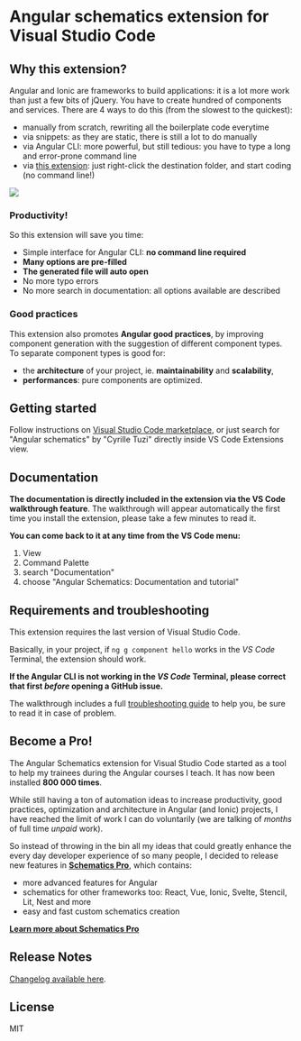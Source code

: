 # Angular schematics extension for Visual Studio Code

## Why this extension?

Angular and Ionic are frameworks to build applications: it is a lot more work than just a few bits of jQuery.
You have to create hundred of components and services. There are 4 ways to do this
(from the slowest to the quickest):
- manually from scratch, rewriting all the boilerplate code everytime
- via snippets: as they are static, there is still a lot to do manually
- via Angular CLI: more powerful, but still tedious: you have to type a long and error-prone command line
- via [this extension](https://marketplace.visualstudio.com/items?itemName=cyrilletuzi.angular-schematics): just right-click the destination folder, and start coding (no command line!)

![](https://github.com/cyrilletuzi/vscode-angular-schematics/raw/main/angular-schematics-demo-20191025.gif)

### Productivity!

So this extension will save you time:

- Simple interface for Angular CLI: **no command line required**
- **Many options are pre-filled**
- **The generated file will auto open**
- No more typo errors
- No more search in documentation: all options available are described

### Good practices

This extension also promotes **Angular good practices**,
by improving component generation with the suggestion of different component types.
To separate component types is good for:
- the **architecture** of your project, ie. **maintainability** and **scalability**,
- **performances**: pure components are optimized.

## Getting started

Follow instructions on [Visual Studio Code marketplace](https://marketplace.visualstudio.com/items?itemName=cyrilletuzi.angular-schematics),
or just search for "Angular schematics" by "Cyrille Tuzi" directly inside VS Code Extensions view.

## Documentation

**The documentation is directly included in the extension via the VS Code walkthrough feature**. The walkthrough will appear automatically the first time you install the extension, please take a few minutes to read it.

**You can come back to it at any time from the VS Code menu:**
1. View
2. Command Palette
3. search "Documentation"
4. choose "Angular Schematics: Documentation and tutorial"

## Requirements and troubleshooting

This extension requires the last version of Visual Studio Code.

Basically, in your project, if `ng g component hello` works
in the *VS Code* Terminal, the extension should work.

**If the Angular CLI is not working in the *VS Code* Terminal, please correct that first *before* opening a GitHub issue.**

The walkthrough includes a full [troubleshooting guide](https://github.com/cyrilletuzi/vscode-angular-schematics/blob/main/walkthroughs/troubleshooting.md) to help you, be sure to read it in case of problem.

## Become a Pro!

The Angular Schematics extension for Visual Studio Code started as a tool to help my trainees during the Angular courses I teach. It has now been installed **800 000 times**.

While still having a ton of automation ideas to increase productivity, good practices, optimization and architecture in Angular (and Ionic) projects, I have reached the limit of work I can do voluntarily (we are talking of *months* of full time *unpaid* work).

So instead of throwing in the bin all my ideas that could greatly enhance the every day developer experience of so many people, I decided to release new features in **[Schematics Pro](https://www.cyrilletuzi.com/schematics-pro/)**, which contains:
- more advanced features for Angular
- schematics for other frameworks too: React, Vue, Ionic, Svelte, Stencil, Lit, Nest and more
- easy and fast custom schematics creation

**[Learn more about Schematics Pro](https://www.cyrilletuzi.com/schematics-pro/)**

## Release Notes

[Changelog available here](https://github.com/cyrilletuzi/vscode-angular-schematics/blob/main/CHANGELOG.md).

## License

MIT
